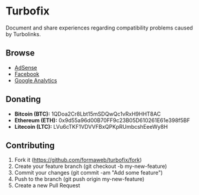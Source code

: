 # Turbofix

Document and share experiences regarding compatibility problems caused by Turbolinks.

## Browse

- [AdSense](https://github.com/formaweb/turbofix/blob/master/docs/adsense.md)
- [Facebook](https://github.com/formaweb/turbofix/blob/master/docs/facebook.md)
- [Google Analytics](https://github.com/formaweb/turbofix/blob/master/docs/google-analytics.md)

## Donating

- **Bitcoin (BTC):** 1QDoa2Cr8Lbt15mSDQwQc1vRxH9HHT8AC
- **Ethereum (ETH):** 0x9d55a96d00B70FF9c23B05D610261E61e398f5BF
- **Litecoin (LTC):** LVu6cTKF1VDVVFBxQPKpRUmbcshEeeWy8H

## Contributing

1. Fork it (https://github.com/formaweb/turbofix/fork)
2. Create your feature branch (git checkout -b my-new-feature)
3. Commit your changes (git commit -am "Add some feature")
4. Push to the branch (git push origin my-new-feature)
5. Create a new Pull Request
